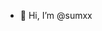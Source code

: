 - 👋 Hi, I’m @sumxx

<!---
sumanth786/sumanth786 is a ✨ special ✨ repository because its `README.md` (this file) appears on your GitHub profile.
You can click the Preview link to take a look at your changes.
--->
